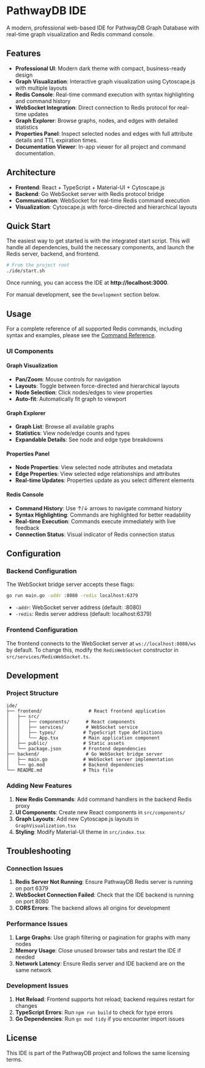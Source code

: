 # PathwayDB IDE

A modern, professional web-based IDE for PathwayDB Graph Database with real-time graph visualization and Redis command console.

## Features

- **Professional UI**: Modern dark theme with compact, business-ready design
- **Graph Visualization**: Interactive graph visualization using Cytoscape.js with multiple layouts
- **Redis Console**: Real-time command execution with syntax highlighting and command history
- **WebSocket Integration**: Direct connection to Redis protocol for real-time updates
- **Graph Explorer**: Browse graphs, nodes, and edges with detailed statistics
- **Properties Panel**: Inspect selected nodes and edges with full attribute details and TTL expiration times.
- **Documentation Viewer**: In-app viewer for all project and command documentation.

## Architecture

- **Frontend**: React + TypeScript + Material-UI + Cytoscape.js
- **Backend**: Go WebSocket server with Redis protocol bridge
- **Communication**: WebSocket for real-time Redis command execution
- **Visualization**: Cytoscape.js with force-directed and hierarchical layouts

## Quick Start

The easiest way to get started is with the integrated start script. This will handle all dependencies, build the necessary components, and launch the Redis server, backend, and frontend.

```bash
# From the project root
./ide/start.sh
```

Once running, you can access the IDE at **http://localhost:3000**.

For manual development, see the `Development` section below.

## Usage

For a complete reference of all supported Redis commands, including syntax and examples, please see the [Command Reference](./COMMANDS.md).

### UI Components

#### Graph Visualization
- **Pan/Zoom**: Mouse controls for navigation
- **Layouts**: Toggle between force-directed and hierarchical layouts
- **Node Selection**: Click nodes/edges to view properties
- **Auto-fit**: Automatically fit graph to viewport

#### Graph Explorer
- **Graph List**: Browse all available graphs
- **Statistics**: View node/edge counts and types
- **Expandable Details**: See node and edge type breakdowns

#### Properties Panel
- **Node Properties**: View selected node attributes and metadata
- **Edge Properties**: View selected edge relationships and attributes
- **Real-time Updates**: Properties update as you select different elements

#### Redis Console
- **Command History**: Use ↑/↓ arrows to navigate command history
- **Syntax Highlighting**: Commands are highlighted for better readability
- **Real-time Execution**: Commands execute immediately with live feedback
- **Connection Status**: Visual indicator of Redis connection status

## Configuration

### Backend Configuration

The WebSocket bridge server accepts these flags:

```bash
go run main.go -addr :8080 -redis localhost:6379
```

- `-addr`: WebSocket server address (default: :8080)
- `-redis`: Redis server address (default: localhost:6379)

### Frontend Configuration

The frontend connects to the WebSocket server at `ws://localhost:8080/ws` by default. To change this, modify the `RedisWebSocket` constructor in `src/services/RedisWebSocket.ts`.

## Development

### Project Structure

```
ide/
├── frontend/                 # React frontend application
│   ├── src/
│   │   ├── components/      # React components
│   │   ├── services/        # WebSocket service
│   │   ├── types/          # TypeScript type definitions
│   │   └── App.tsx         # Main application component
│   ├── public/             # Static assets
│   └── package.json        # Frontend dependencies
├── backend/                 # Go WebSocket bridge server
│   ├── main.go             # WebSocket server implementation
│   └── go.mod              # Backend dependencies
└── README.md               # This file
```

### Adding New Features

1. **New Redis Commands**: Add command handlers in the backend Redis proxy
2. **UI Components**: Create new React components in `src/components/`
3. **Graph Layouts**: Add new Cytoscape.js layouts in `GraphVisualization.tsx`
4. **Styling**: Modify Material-UI theme in `src/index.tsx`

## Troubleshooting

### Connection Issues

1. **Redis Server Not Running**: Ensure PathwayDB Redis server is running on port 6379
2. **WebSocket Connection Failed**: Check that the IDE backend is running on port 8080
3. **CORS Errors**: The backend allows all origins for development

### Performance Issues

1. **Large Graphs**: Use graph filtering or pagination for graphs with many nodes
2. **Memory Usage**: Close unused browser tabs and restart the IDE if needed
3. **Network Latency**: Ensure Redis server and IDE backend are on the same network

### Development Issues

1. **Hot Reload**: Frontend supports hot reload; backend requires restart for changes
2. **TypeScript Errors**: Run `npm run build` to check for type errors
3. **Go Dependencies**: Run `go mod tidy` if you encounter import issues

## License

This IDE is part of the PathwayDB project and follows the same licensing terms.
